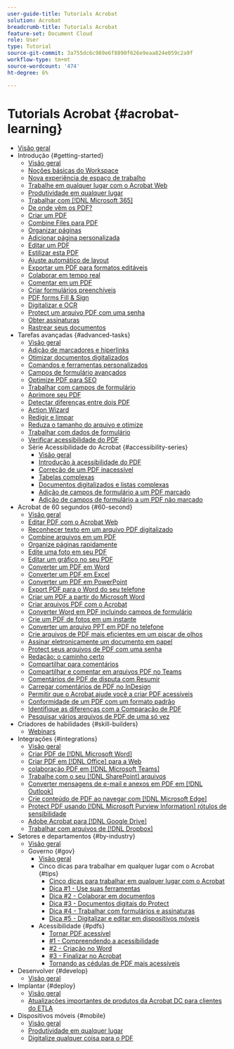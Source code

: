 ```yaml
---
user-guide-title: Tutorials Acrobat
solution: Acrobat
breadcrumb-title: Tutorials Acrobat
feature-set: Document Cloud
role: User
type: Tutorial
source-git-commit: 3a755dc6c989e6f8890f626e9eaa824e059c2a9f
workflow-type: tm+mt
source-wordcount: '474'
ht-degree: 6%

---
```



# Tutorials Acrobat {#acrobat-learning}

+ [Visão geral](overview.md)
+ Introdução {#getting-started}
   + [Visão geral](getting-started/getting-started-overview.md)
   + [Noções básicas do Workspace](getting-started/get-to-know-the-acrobat-dc-interface.md)
   + [Nova experiência de espaço de trabalho](getting-started/new-workspace.md)
   + [Trabalhe em qualquer lugar com o Acrobat Web](getting-started/acrobatweb.md)
   + [Produtividade em qualquer lugar](getting-started/productivity.md)
   + [Trabalhar com [!DNL Microsoft 365]](https://experienceleague.adobe.com/docs/document-cloud-learn/acrobat-learning/integrations/integrate-overview.html#microsoft)
   + [De onde vêm os PDF?](getting-started/where-do-pdfs-come-from.md)
   + [Criar um PDF](getting-started/create-pdf.md)
   + [Combine Files para PDF](getting-started/combine-to-pdf.md)
   + [Organizar páginas](getting-started/organize.md)
   + [Adicionar página personalizada](getting-started/add-custom-page.md)
   + [Editar um PDF](getting-started/edit-pdf.md)
   + [Estilizar esta PDF](getting-started/stylize-this-PDF.md)
   + [Ajuste automático de layout](getting-started/auto-adjust-layout.md)
   + [Exportar um PDF para formatos editáveis](getting-started/export-pdf.md)
   + [Colaborar em tempo real](getting-started/collaborate.md)
   + [Comentar em um PDF](getting-started/comment-on-pdf-files.md)
   + [Criar formulários preenchíveis](getting-started/create-fillable-forms.md)
   + [PDF forms Fill &amp; Sign](getting-started/fill-and-sign.md)
   + [Digitalizar e OCR](getting-started/scan-and-ocr.md)
   + [Protect um arquivo PDF com uma senha](getting-started/password-protect.md)
   + [Obter assinaturas](getting-started/signatures.md)
   + [Rastrear seus documentos](getting-started/track.md)
+ Tarefas avançadas {#advanced-tasks}
   + [Visão geral](advanced-tasks/advanced-tasks-overview.md)
   + [Adição de marcadores e hiperlinks](advanced-tasks/bookmarks.md)
   + [Otimizar documentos digitalizados](advanced-tasks/optimizescan.md)
   + [Comandos e ferramentas personalizados](advanced-tasks/custom.md)
   + [Campos de formulário avançados](advanced-tasks/advancedforms.md)
   + [Optimize PDF para SEO](advanced-tasks/optimizeseo.md)
   + [Trabalhar com campos de formulário](advanced-tasks/workforms.md)
   + [Aprimore seu PDF](advanced-tasks/enhance.md)
   + [Detectar diferenças entre dois PDF](advanced-tasks/compare.md)
   + [Action Wizard](advanced-tasks/action.md)
   + [Redigir e limpar](advanced-tasks/redact.md)
   + [Reduza o tamanho do arquivo e otimize](advanced-tasks/reduce.md)
   + [Trabalhar com dados de formulário](advanced-tasks/formdata.md)
   + [Verificar acessibilidade do PDF](advanced-tasks/accessibility.md)
   + Série Acessibilidade do Acrobat {#accessibility-series}
      + [Visão geral](advanced-tasks/accessibility-series.md)
      + [Introdução à acessibilidade do PDF](advanced-tasks/accessibilitysession1.md)
      + [Correção de um PDF inacessível](advanced-tasks/accessibilitysession2.md)
      + [Tabelas complexas](advanced-tasks/accessibilitysession3.md)
      + [Documentos digitalizados e listas complexas](advanced-tasks/accessibilitysession4.md)
      + [Adição de campos de formulário a um PDF marcado](advanced-tasks/accessibilitysession5.md)
      + [Adição de campos de formulário a um PDF não marcado](advanced-tasks/accessibilitysession6.md)
+ Acrobat de 60 segundos {#60-second}
   + [Visão geral](60-second/60-second-overview.md)
   + [Editar PDF com o Acrobat Web](60-second/edit.md)
   + [Reconhecer texto em um arquivo PDF digitalizado](60-second/textrecognition.md)
   + [Combine arquivos em um PDF](60-second/combine-to-one-pdf.md)
   + [Organize páginas rapidamente](60-second/organize.md)
   + [Edite uma foto em seu PDF](60-second/editphoto.md)
   + [Editar um gráfico no seu PDF](60-second/editgraphic.md)
   + [Converter um PDF em Word](60-second/convert-pdf-word.md)
   + [Converter um PDF em Excel](60-second/convert-pdf-excel.md)
   + [Converter um PDF em PowerPoint](60-second/convert-pdf-powerpoint.md)
   + [Export PDF para o Word do seu telefone](60-second/exportwordphone.md)
   + [Criar um PDF a partir do Microsoft Word](60-second/word-to-pdf.md)
   + [Criar arquivos PDF com o Acrobat](60-second/create-from-acrobat.md)
   + [Converter Word em PDF incluindo campos de formulário](60-second/wordform.md)
   + [Crie um PDF de fotos em um instante](60-second/photo.md)
   + [Converter um arquivo PPT em PDF no telefone](60-second/phone.md)
   + [Crie arquivos de PDF mais eficientes em um piscar de olhos](60-second/optimize.md)
   + [Assinar eletronicamente um documento em papel](60-second/sign.md)
   + [Protect seus arquivos de PDF com uma senha](60-second/protect.md)
   + [Redação: o caminho certo](60-second/redaction.md)
   + [Compartilhar para comentários](60-second/share-comment.md)
   + [Compartilhar e comentar em arquivos PDF no Teams](60-second/share-comment-teams.md)
   + [Comentários de PDF de disputa com Resumir](60-second/summarize-comments.md)
   + [Carregar comentários de PDF no InDesign](60-second/indesign.md)
   + [Permitir que o Acrobat ajude você a criar PDF acessíveis](60-second/accessible.md)
   + [Conformidade de um PDF com um formato padrão](60-second/conform.md)
   + [Identifique as diferenças com a Comparação de PDF](60-second/compare.md)
   + [Pesquisar vários arquivos de PDF de uma só vez](60-second/search.md)
+ Criadores de habilidades {#skill-builders}
   + [Webinars](skill-builder/skill-builder-webinars.md)
+ Integrações {#integrations}
   + [Visão geral](integrate/integrate-overview.md)
   + [Criar PDF de [!DNL Microsoft Word]](integrate/createfromword.md)
   + [Criar PDF em [!DNL Office] para a Web](integrate/createofficeweb.md)
   + [colaboração PDF em [!DNL Microsoft Teams]](integrate/acrobatandteams.md)
   + [Trabalhe com o seu [!DNL SharePoint] arquivos](integrate/acrobatandsp.md)
   + [Converter mensagens de e-mail e anexos em PDF em [!DNL Outlook]](integrate/outlook.md)
   + [Crie conteúdo de PDF ao navegar com [!DNL Microsoft Edge]](integrate/edge.md)
   + [Protect PDF usando [!DNL Microsoft Purview Information] rótulos de sensibilidade](integrate/microsoftsensitivitylabels.md)
   + [Adobe Acrobat para [!DNL Google Drive]](integrate/acrobatandgoogle.md)
   + [Trabalhar com arquivos de [!DNL Dropbox]](integrate/acrobat-dropbox.md)
+ Setores e departamentos {#by-industry}
   + [Visão geral](industry/industry-overview.md)
   + Governo {#gov}
      + [Visão geral](industry/gov/gov-overview.md)
      + Cinco dicas para trabalhar em qualquer lugar com o Acrobat {#tips}
         + [Cinco dicas para trabalhar em qualquer lugar com o Acrobat](industry/gov/5-tips-for-working-anywhere-with-acrobat-dc-for-government.md)
         + [Dica #1 - Use suas ferramentas](industry/gov/get-your-tools.md)
         + [Dica #2 - Colaborar em documentos](industry/gov/collaborate-on-documents.md)
         + [Dica #3 - Documentos digitais do Protect](industry/gov/protect-digital-documents.md)
         + [Dica #4 - Trabalhar com formulários e assinaturas](industry/gov/work-with-forms-and-signatures.md)
         + [Dica #5 - Digitalizar e editar em dispositivos móveis](industry/gov/scan-and-edit-on-mobile.md)
      + Acessibilidade {#pdfs}
         + [Tornar PDF acessível](industry/gov/making-pdfs-accessible.md)
         + [#1 - Compreendendo a acessibilidade](industry/gov/understanding-accessibility.md)
         + [#2 - Criação no Word](industry/gov/authoring-in-word.md)
         + [#3 - Finalizar no Acrobat](industry/gov/finishing-in-acrobat.md)
         + [Tornando as cédulas de PDF mais acessíveis](industry/gov/making-pdf-ballots-accessible.md)
+ Desenvolver {#develop}
   + [Visão geral](develop/develop-overview.md)
+ Implantar {#deploy}
   + [Visão geral](deploy/deploy-overview.md)
   + [Atualizações importantes de produtos da Acrobat DC para clientes do ETLA](deploy/signentitlementchanges.md)
+ Dispositivos móveis {#mobile}
   + [Visão geral](mobile/mobile-overview.md)
   + [Produtividade em qualquer lugar](https://experienceleague.adobe.com/docs/document-cloud-learn/acrobat-learning/getting-started/productivity.html)
   + [Digitalize qualquer coisa para o PDF](mobile/scan-mobile-app.md)
